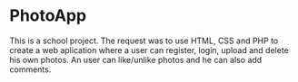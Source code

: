 # PhotoApp

This is a school project. 
The request was to use HTML, CSS and PHP to create a web aplication where a user can register, login, upload and delete his own photos. An user can like/unlike photos and he can also add comments.
